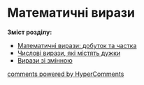 <div id="hypercomments_widget" class="js-hypercomments-widget invisible"></div>

# Математичні вирази
<p><b>Зміст розділу:</b></p>
<ul type="square">
<li><a href="http://mathmon14.ed-era.com/2/matematichny_virazi_dobutok_ta_chastka.html">Математичні вирази: добуток та частка</a></li>
<li><a href="http://mathmon14.ed-era.com/2/chislovy_virazi_yaky_mystyat_duzhki.html">Числові вирази, які містять дужки</a></li>
<li><a href="http://mathmon14.ed-era.com/2/virazi_zi_zmynnoyu.html">Вирази зі змінною</a></li>
</ul>

<div class="js-hypercomments-container">
    <a href="http://hypercomments.com" class="hc-link" title="comments widget">comments powered by HyperComments</a>
</div>
